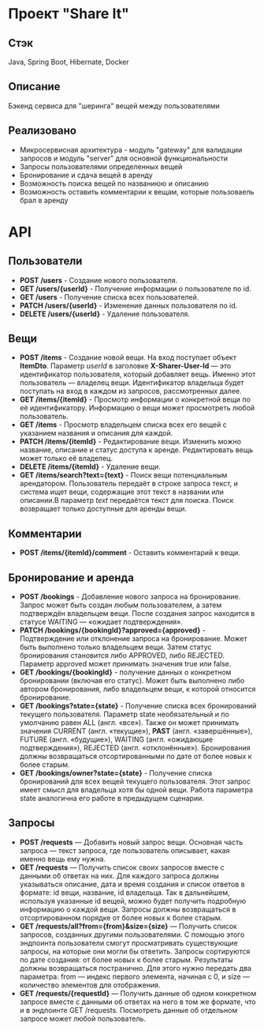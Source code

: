 # Проект "Share It"

## Стэк
Java, Spring Boot, Hibernate, Docker

## Описание
Бэкенд сервиса для "шеринга" вещей между пользователями

## Реализовано
* Микросервисная архитектура - модуль "gateway" для валидации запросов и модуль "server" для основной функциональности
* Запросы пользователями определенных вещей
* Бронирование и сдача вещей в аренду
* Возможность поиска вещей по названиюю и описанию
*  Возможность оставить комментарии к вещам, которые пользоваель брал в аренду

# API

## Пользователи
* <b>POST /users</b> - Cоздание нового пользователя.
* <b>GET /users/{userId}</b> - Получение информации о пользователе по id.
* <b>GET /users</b> - Получение списка всех пользователей.
* <b>PATCH /users/{userId}</b> - Изменение данных пользователя по id.
* <b>DELETE /users/{userId}</b> - Удаление пользователя.

## Вещи
* <b>POST /items</b> - Создание новой вещи. На вход поступает объект <b>ItemDto</b>. Параметр <i>userId</i> в заголовке <b>X-Sharer-User-Id</b> — это идентификатор пользователя, который добавляет вещь. Именно этот пользователь — владелец вещи. Идентификатор владельца будет поступать на вход в каждом из запросов, рассмотренных далее.
* <b>GET /items/{itemId}</b> - Просмотр информации о конкретной вещи по её идентификатору. Информацию о вещи может просмотреть любой пользователь.
* <b>GET /items</b> - Просмотр владельцем списка всех его вещей с указанием названия и описания для каждой. 
* <b>PATCH /items/{itemId}</b> - Редактирование вещи. Изменить можно название, описание и статус доступа к аренде. Редактировать вещь может только её владелец.
* <b>DELETE /items/{itemId}</b> - Удаление вещи.
* <b>GET /items/search?text={text}</b> - Поиск вещи потенциальным арендатором. Пользователь передаёт в строке запроса текст, и система ищет вещи, содержащие этот текст в названии или описании.В параметр <i>text</i> передаётся текст для поиска. Поиск возвращает только доступные для аренды вещи.

## Комментарии
* <b>POST /items/{itemId}/comment</b> - Оставить комментарий к вещи.

## Бронирование и аренда
* <b>POST /bookings</b> - Добавление нового запроса на бронирование. Запрос может быть создан любым пользователем, а затем подтверждён владельцем вещи.
После создания запрос находится в статусе WAITING — «ожидает подтверждения».
* <b>PATCH /bookings/{bookingId}?approved={approved}</b> - Подтверждение или отклонение запроса на бронирование. Может быть выполнено только владельцем вещи. Затем статус бронирования становится либо APPROVED, либо REJECTED. Параметр approved может принимать значения true или false.
* <b>GET /bookings/{bookingId}</b> - получение данных о конкретном бронировании (включая его статус). Может быть выполнено либо автором бронирования, либо владельцем вещи, к которой относится бронирование.
* <b>GET /bookings?state={state}</b> - Получение списка всех бронирований текущего пользователя. Параметр state необязательный и по умолчанию равен ALL (англ. «все»). Также он может принимать значения CURRENT (англ. «текущие»), **PAST** (англ. «завершённые»), FUTURE (англ. «будущие»), WAITING (англ. «ожидающие подтверждения»), REJECTED (англ. «отклонённые»). Бронирования должны возвращаться отсортированными по дате от более новых к более старым.
* <b>GET /bookings/owner?state={state}</b> - Получение списка бронирований для всех вещей текущего пользователя. Этот запрос имеет смысл для владельца хотя бы одной вещи. Работа параметра state аналогична его работе в предыдущем сценарии.

## Запросы
* <b>POST /requests</b> — Добавить новый запрос вещи. Основная часть запроса — текст запроса, где пользователь описывает, какая именно вещь ему нужна.
* <b>GET /requests</b> — Получить список своих запросов вместе с данными об ответах на них. Для каждого запроса должны указываться описание, дата и время создания и список ответов в формате: id вещи, название, id владельца. Так в дальнейшем, используя указанные id вещей, можно будет получить подробную информацию о каждой вещи. Запросы должны возвращаться в отсортированном порядке от более новых к более старым.
* <b>GET /requests/all?from={from}&size={size}</b> — Получить список запросов, созданных другими пользователями. С помощью этого эндпоинта пользователи смогут просматривать существующие запросы, на которые они могли бы ответить. Запросы сортируются по дате создания: от более новых к более старым. Результаты должны возвращаться постранично. Для этого нужно передать два параметра: from — индекс первого элемента, начиная с 0, и size — количество элементов для отображения.
* <b>GET /requests/{requestId}</b> — Получить данные об одном конкретном запросе вместе с данными об ответах на него в том же формате, что и в эндпоинте GET /requests. Посмотреть данные об отдельном запросе может любой пользователь.
